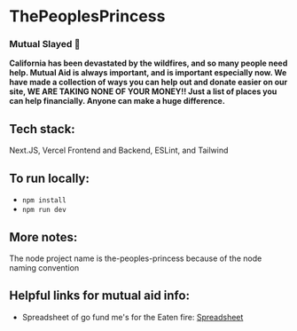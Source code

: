 # ThePeoplesPrincess
### Mutual Slayed 💌
**California has been devastated by the wildfires, and so many people need help. Mutual Aid is always important, and is important especially now. We have made a collection of ways you can help out and donate easier on our site, WE ARE TAKING NONE OF YOUR MONEY!! Just a list of places you can help financially. Anyone can make a huge difference.**

## Tech stack:
Next.JS, Vercel Frontend and Backend, ESLint, and Tailwind
## To run locally:
- ```npm install```
- ```npm run dev```
## More notes:
The node project name is the-peoples-princess because of the node naming convention

## Helpful links for mutual aid info:

- Spreadsheet of go fund me's for the Eaten fire: [Spreadsheet](https://docs.google.com/spreadsheets/d/1-E4297kxs5RK9n6weccJxy6RK24b8ZEcZN69_rAhBJw/edit?gid=0#gid=0)

